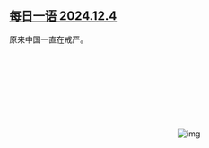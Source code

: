 <!--1733401960000-->
[每日一语 2024.12.4](https://chinadigitaltimes.net/chinese/713702.html)
------

<p>原来中国一直在戒严。</p><p><img decoding="async" src="data:image/svg+xml,%3Csvg%20xmlns='http://www.w3.org/2000/svg'%20viewBox='0%200%200%200'%3E%3C/svg%3E" alt="img" data-lazy-src="https://chinadigitaltimes.net/chinese/files/2024/12/2024.12.4.2.png"><noscript><img decoding="async" src="https://chinadigitaltimes.net/chinese/files/2024/12/2024.12.4.2.png" alt="img"></noscript></p><div class="addtoany_share_save_container addtoany_content addtoany_content_bottom"><div class="a2a_kit a2a_kit_size_32 addtoany_list" data-a2a-url="https://chinadigitaltimes.net/chinese/713702.html" data-a2a-title="每日一语 2024.12.4"><a class="a2a_button_facebook" href="https://www.addtoany.com/add_to/facebook?linkurl=https%3A%2F%2Fchinadigitaltimes.net%2Fchinese%2F713702.html&amp;linkname=%E6%AF%8F%E6%97%A5%E4%B8%80%E8%AF%AD%202024.12.4" title="Facebook" rel="nofollow noopener" target="_blank"></a><a class="a2a_button_twitter" href="https://www.addtoany.com/add_to/twitter?linkurl=https%3A%2F%2Fchinadigitaltimes.net%2Fchinese%2F713702.html&amp;linkname=%E6%AF%8F%E6%97%A5%E4%B8%80%E8%AF%AD%202024.12.4" title="Twitter" rel="nofollow noopener" target="_blank"></a><a class="a2a_button_telegram" href="https://www.addtoany.com/add_to/telegram?linkurl=https%3A%2F%2Fchinadigitaltimes.net%2Fchinese%2F713702.html&amp;linkname=%E6%AF%8F%E6%97%A5%E4%B8%80%E8%AF%AD%202024.12.4" title="Telegram" rel="nofollow noopener" target="_blank"></a><a class="a2a_button_reddit" href="https://www.addtoany.com/add_to/reddit?linkurl=https%3A%2F%2Fchinadigitaltimes.net%2Fchinese%2F713702.html&amp;linkname=%E6%AF%8F%E6%97%A5%E4%B8%80%E8%AF%AD%202024.12.4" title="Reddit" rel="nofollow noopener" target="_blank"></a><a class="a2a_button_whatsapp" href="https://www.addtoany.com/add_to/whatsapp?linkurl=https%3A%2F%2Fchinadigitaltimes.net%2Fchinese%2F713702.html&amp;linkname=%E6%AF%8F%E6%97%A5%E4%B8%80%E8%AF%AD%202024.12.4" title="WhatsApp" rel="nofollow noopener" target="_blank"></a><a class="a2a_button_email" href="https://www.addtoany.com/add_to/email?linkurl=https%3A%2F%2Fchinadigitaltimes.net%2Fchinese%2F713702.html&amp;linkname=%E6%AF%8F%E6%97%A5%E4%B8%80%E8%AF%AD%202024.12.4" title="Email" rel="nofollow noopener" target="_blank"></a><a class="a2a_button_copy_link" href="https://www.addtoany.com/add_to/copy_link?linkurl=https%3A%2F%2Fchinadigitaltimes.net%2Fchinese%2F713702.html&amp;linkname=%E6%AF%8F%E6%97%A5%E4%B8%80%E8%AF%AD%202024.12.4" title="Copy Link" rel="nofollow noopener" target="_blank"></a><a class="a2a_dd addtoany_share_save addtoany_share" href="https://www.addtoany.com/share"></a></div></div>
